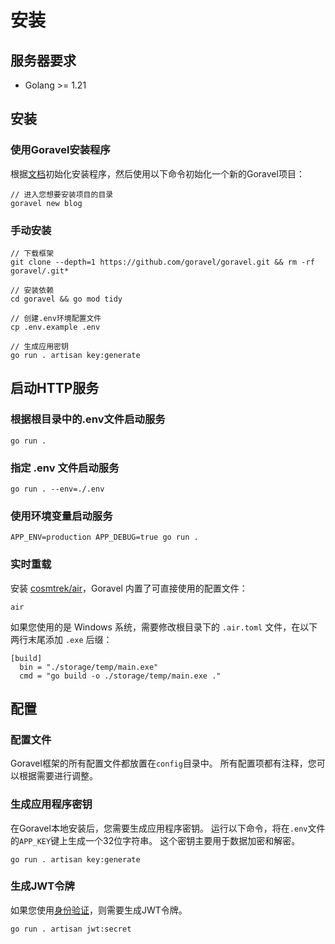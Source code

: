 # 安装

## 服务器要求

- Golang >= 1.21

## 安装

### 使用Goravel安装程序

根据[文档](https://github.com/goravel/installer)初始化安装程序，然后使用以下命令初始化一个新的Goravel项目：

```shell
// 进入您想要安装项目的目录
goravel new blog
```

### 手动安装

```shell
// 下载框架
git clone --depth=1 https://github.com/goravel/goravel.git && rm -rf goravel/.git*

// 安装依赖
cd goravel && go mod tidy

// 创建.env环境配置文件
cp .env.example .env

// 生成应用密钥
go run . artisan key:generate
```

## 启动HTTP服务

### 根据根目录中的.env文件启动服务

```shell
go run .
```

### 指定 .env 文件启动服务

```shell
go run . --env=./.env
```

### 使用环境变量启动服务

```shell
APP_ENV=production APP_DEBUG=true go run .
```

### 实时重载

安装 [cosmtrek/air](https://github.com/cosmtrek/air)，Goravel 内置了可直接使用的配置文件：

```
air
```

如果您使用的是 Windows 系统，需要修改根目录下的 `.air.toml` 文件，在以下两行末尾添加 `.exe` 后缀：

```shell
[build]
  bin = "./storage/temp/main.exe"
  cmd = "go build -o ./storage/temp/main.exe ."
```

## 配置

### 配置文件

Goravel框架的所有配置文件都放置在`config`目录中。 所有配置项都有注释，您可以根据需要进行调整。

### 生成应用程序密钥

在Goravel本地安装后，您需要生成应用程序密钥。 运行以下命令，将在`.env`文件的`APP_KEY`键上生成一个32位字符串。 这个密钥主要用于数据加密和解密。

```shell
go run . artisan key:generate
```

### 生成JWT令牌

如果您使用[身份验证](../security/authentication)，则需要生成JWT令牌。

```shell
go run . artisan jwt:secret
```
